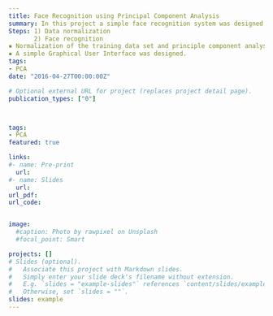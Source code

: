 ```yaml
---
title: Face Recognition using Principal Component Analysis
summary: In this project a simple face recognition system was designed based on few training images.
Steps: 1) Data normalization
       2) Face recognition
▪ Normalization of the training data set and principle component analysis was incorporated &
▪ A simple Graphical User Interface was designed.
tags:
- PCA 
date: "2016-04-27T00:00:00Z"

# Optional external URL for project (replaces project detail page).
publication_types: ["0"]



tags:
- PCA
featured: true

links:
#- name: Pre-print
  url: 
#- name: Slides
  url: 
url_pdf: 
url_code:


image:
  #caption: Photo by rawpixel on Unsplash
  #focal_point: Smart

projects: []
# Slides (optional).
#   Associate this project with Markdown slides.
#   Simply enter your slide deck's filename without extension.
#   E.g. `slides = "example-slides"` references `content/slides/example-slides.md`.
#   Otherwise, set `slides = ""`.
slides: example
---
```

